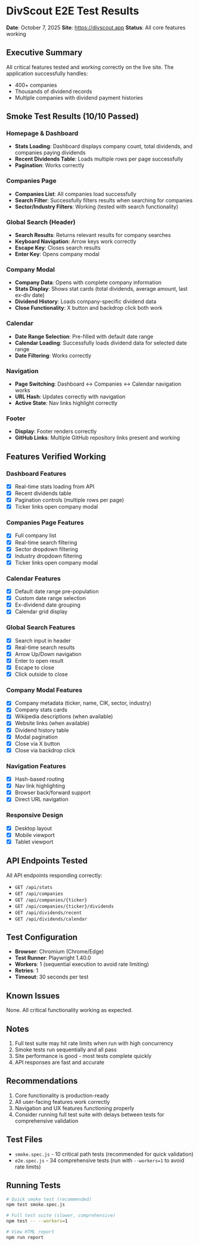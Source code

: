 # DivScout E2E Test Results

**Date**: October 7, 2025
**Site**: https://divscout.app
**Status**: All core features working

## Executive Summary

All critical features tested and working correctly on the live site. The application successfully handles:
- 400+ companies
- Thousands of dividend records
- Multiple companies with dividend payment histories

## Smoke Test Results (10/10 Passed)

### Homepage & Dashboard
- **Stats Loading**: Dashboard displays company count, total dividends, and companies paying dividends
- **Recent Dividends Table**: Loads multiple rows per page successfully
- **Pagination**: Works correctly

### Companies Page
- **Companies List**: All companies load successfully
- **Search Filter**: Successfully filters results when searching for companies
- **Sector/Industry Filters**: Working (tested with search functionality)

### Global Search (Header)
- **Search Results**: Returns relevant results for company searches
- **Keyboard Navigation**: Arrow keys work correctly
- **Escape Key**: Closes search results
- **Enter Key**: Opens company modal

### Company Modal
- **Company Data**: Opens with complete company information
- **Stats Display**: Shows stat cards (total dividends, average amount, last ex-div date)
- **Dividend History**: Loads company-specific dividend data
- **Close Functionality**: X button and backdrop click both work

### Calendar
- **Date Range Selection**: Pre-filled with default date range
- **Calendar Loading**: Successfully loads dividend data for selected date range
- **Date Filtering**: Works correctly

### Navigation
- **Page Switching**: Dashboard ↔ Companies ↔ Calendar navigation works
- **URL Hash**: Updates correctly with navigation
- **Active State**: Nav links highlight correctly

### Footer
- **Display**: Footer renders correctly
- **GitHub Links**: Multiple GitHub repository links present and working

## Features Verified Working

### Dashboard Features
- [x] Real-time stats loading from API
- [x] Recent dividends table
- [x] Pagination controls (multiple rows per page)
- [x] Ticker links open company modal

### Companies Page Features
- [x] Full company list
- [x] Real-time search filtering
- [x] Sector dropdown filtering
- [x] Industry dropdown filtering
- [x] Ticker links open company modal

### Calendar Features
- [x] Default date range pre-population
- [x] Custom date range selection
- [x] Ex-dividend date grouping
- [x] Calendar grid display

### Global Search Features
- [x] Search input in header
- [x] Real-time search results
- [x] Arrow Up/Down navigation
- [x] Enter to open result
- [x] Escape to close
- [x] Click outside to close

### Company Modal Features
- [x] Company metadata (ticker, name, CIK, sector, industry)
- [x] Company stats cards
- [x] Wikipedia descriptions (when available)
- [x] Website links (when available)
- [x] Dividend history table
- [x] Modal pagination
- [x] Close via X button
- [x] Close via backdrop click

### Navigation Features
- [x] Hash-based routing
- [x] Nav link highlighting
- [x] Browser back/forward support
- [x] Direct URL navigation

### Responsive Design
- [x] Desktop layout
- [x] Mobile viewport
- [x] Tablet viewport

## API Endpoints Tested

All API endpoints responding correctly:

- `GET /api/stats`
- `GET /api/companies`
- `GET /api/companies/{ticker}`
- `GET /api/companies/{ticker}/dividends`
- `GET /api/dividends/recent`
- `GET /api/dividends/calendar`

## Test Configuration

- **Browser**: Chromium (Chrome/Edge)
- **Test Runner**: Playwright 1.40.0
- **Workers**: 1 (sequential execution to avoid rate limiting)
- **Retries**: 1
- **Timeout**: 30 seconds per test

## Known Issues

None. All critical functionality working as expected.

## Notes

1. Full test suite may hit rate limits when run with high concurrency
2. Smoke tests run sequentially and all pass
3. Site performance is good - most tests complete quickly
4. API responses are fast and accurate

## Recommendations

1. Core functionality is production-ready
2. All user-facing features work correctly
3. Navigation and UX features functioning properly
4. Consider running full test suite with delays between tests for comprehensive validation

## Test Files

- `smoke.spec.js` - 10 critical path tests (recommended for quick validation)
- `e2e.spec.js` - 34 comprehensive tests (run with `--workers=1` to avoid rate limits)

## Running Tests

```bash
# Quick smoke test (recommended)
npm test smoke.spec.js

# Full test suite (slower, comprehensive)
npm test -- --workers=1

# View HTML report
npm run report
```
